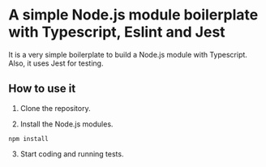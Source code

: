 # A simple Node.js module boilerplate with Typescript, Eslint and Jest

It is a very simple boilerplate to build a Node.js module with Typescript.
Also, it uses Jest for testing.

## How to use it

1. Clone the repository.

2. Install the Node.js modules.

```shell
npm install
```

3. Start coding and running tests.





